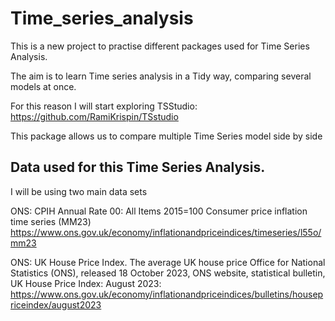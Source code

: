 # Time_series_analysis

This is a new project to practise different packages used for Time Series Analysis.

The aim is to learn Time series analysis in a Tidy way, comparing several models at once. 

For this reason I will start exploring TSStudio: <https://github.com/RamiKrispin/TSstudio>

This package allows us to compare multiple Time Series model side by side 

## Data used for this Time Series Analysis. 

I will be using two main data sets 

ONS: CPIH Annual Rate 00: All Items 2015=100 
Consumer price inflation time series (MM23) <https://www.ons.gov.uk/economy/inflationandpriceindices/timeseries/l55o/mm23>

ONS: UK House Price Index. The average UK house price
Office for National Statistics (ONS), released 18 October 2023, ONS website, statistical bulletin, UK House Price Index: August 2023: <https://www.ons.gov.uk/economy/inflationandpriceindices/bulletins/housepriceindex/august2023>
